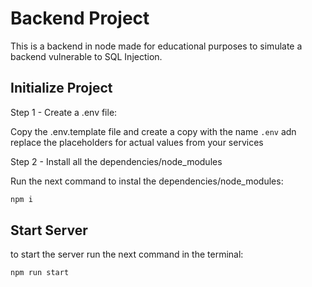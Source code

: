 # Backend Project

This is a backend in node made for educational purposes to simulate a backend vulnerable to SQL Injection.

## Initialize Project

Step 1 - Create a .env file:

Copy the .env.template file and create a copy with the name `.env` adn replace the placeholders for actual values from your services

Step 2 - Install all the dependencies/node_modules

Run the next command to instal the dependencies/node_modules:

```bash
npm i
```

## Start Server

to start the server run the next command in the terminal:

```bash
npm run start
```
